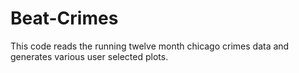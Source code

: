 # Beat-Crimes
This code reads the running twelve month chicago crimes data and generates various user selected plots.
